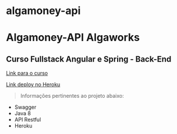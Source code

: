 # algamoney-api

# Algamoney-API Algaworks

## Curso Fullstack Angular e Spring - Back-End

[Link para o curso](https://cafe.algaworks.com/fsas-fs-pv/)

[Link deploy no Heroku](...)

> Informações pertinentes ao projeto abaixo:

- Swagger
- Java 8
- API Restful
- Heroku
